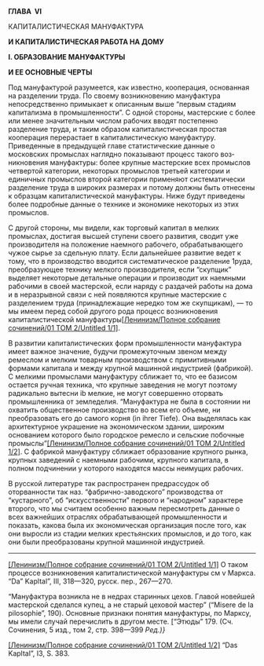 **ГЛАВА  VI**

КАПИТАЛИСТИЧЕСКАЯ МАНУФАКТУРА

**И КАПИТАЛИСТИЧЕСКАЯ РАБОТА НА ДОМУ**

**I. ОБРАЗОВАНИЕ МАНУФАКТУРЫ**

**И ЕЕ ОСНОВНЫЕ ЧЕРТЫ**

Под мануфактурой разумеется, как известно, коопе­рация, основанная на разделении труда. По своему возникновению мануфактура непосредственно примы­кает к описанным выше “первым стадиям капитализма в промышленности”. С одной стороны, мастерские с более или менее значительным числом рабочих вво­дят постепенно разделение труда, и таким образом капиталистическая простая кооперация перерастает в капиталистическую мануфактуру. Приведенные в пре­дыдущей главе статистические данные о московских промыслах наглядно показывают процесс такого воз­никновения мануфактуры: более крупные мастерские всех промыслов четвертой категории, некоторых про­мыслов третьей категории и единичных промыслов второй категории применяют систематически разде­ление труда в широких размерах и потому должны быть отнесены к образцам капиталистической ману­фактуры. Ниже будут приведены более подробные данные о технике и экономике некоторых из этих промыслов.

С другой стороны, мы видели, как торговый капитал в мелких промыслах, достигая высшей ступени своего развития, сводит уже производителя на положение наем­ного рабочего, обрабатывающего чужое сырье за сдель­ную плату. Если дальнейшее развитие ведет к тому, что в производство вводится систематическое разделение 1руда, преобразующее технику мелкого производителя, если “скупщик” выделяет некоторые детальные опера­ции и производит их наемными рабочими в своей ма­стерской, если наряду с раздачей работы на дома и в неразрывной связи с ней появляются крупные ма­стерские с разделением труда (принадлежащие нередко том же скупщикам), — то мы имеем перед собой дру­гого рода процесс возникновения капиталистической мануфактуры[[Ленинизм/Полное собрание сочинений/01 ТОМ 2/Untitled 1/1]](#_ftn1).

В развитии капиталистических форм промышлен­ности мануфактура имеет важное значение, будучи промежуточным звеном между ремеслом и мелким то­варным производством с примитивными формами ка­питала и между крупной машинной индустрией (фаб­рикой). С мелкими промыслами мануфактуру сближает то, что ее базисом остается ручная техника, что крупные заведения не могут поэтому радикально вытесни ib мелкие, не могут совершенно оторвать промышленника от земледелия. “Мануфактура не была в состоянии ни охватить общественное производство во всем его объеме, ни преобразовать его до самого корня (in ihrer Tiefe). Она выделялась как архитектурное украшение на экономическом здании, широким основанием ко­торого было городское ремесло и сельские побоч­ные промыслы”[[Ленинизм/Полное собрание сочинений/01 ТОМ 2/Untitled 1/2]](#_ftn2). С фабрикой мануфактуру сближает образование крупного рынка, крупных заведений с наемными рабочими, крупного капитала, в полном под­чинении у которого находятся массы неимущих ра­бочих.

В русской литературе так распространен предрассу­док об оторванности так наз. “фабрично-заводского” производства от “кустарного”, об “искусственности” первого и “народном” характере второго, что мы счи­таем особенно важным пересмотреть данные о всех важ­нейших отраслях обрабатывающей промышленности и показать, какова была их экономическая организация после того, как они выросли из стадии мелких кресть­янских промыслов, и до того, как они были преобра­зованы крупной машинной индустрией.

  

---

[[Ленинизм/Полное собрание сочинений/01 ТОМ 2/Untitled 1/1]](#_ftnref1) О таком процессе возникновения капиталистической мануфактуры см v Маркса. “Da” Kapltal”, III, 318—320, русск. пер., 267—270.

“Мануфактура возникла не в недрах старинных цехов. Главой новейшей мастерской сделался купец, а не старый цеховой мастер” (“Misere de la pilosophie”, 190). Основные признаки понятия мануфактуры, по Марксу, мы имели случай перечислить в другом месте. [“Этюды” 179. (Сч. Сочине­ния, 5 изд., том 2, стр. 398—399 _Ред.)}_

[[Ленинизм/Полное собрание сочинений/01 ТОМ 2/Untitled 1/2]](#_ftnref2) “Das Kapltal”, I3, S. 383.